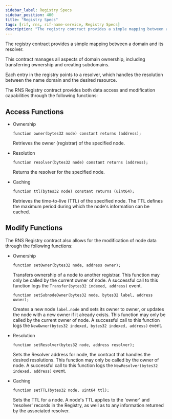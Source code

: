 ```yaml
---
sidebar_label: Registry Specs
sidebar_position: 400
title: "Registry Specs"
tags: [rif, rns, rif-name-service, Registry Specs]
description: "The registry contract provides a simple mapping between a domain and its resolver. "
---
```


The registry contract provides a simple mapping between a domain and its resolver. 

This contract manages all aspects of domain ownership, including transferring ownership and creating subdomains.

Each entry in the registry points to a resolver, which handles the resolution between the name domain and the desired resource.

The RNS Registry contract provides both data access and modification capabilities through the following functions:


## Access Functions

- Ownership
  ```
  function owner(bytes32 node) constant returns (address);
  ```

  Retrieves the owner (registrar) of the specified node.

- Resolution
  ```
  function resolver(bytes32 node) constant returns (address);
  ```

  Returns the resolver for the specified node.

- Caching
  ```
  function ttl(bytes32 node) constant returns (uint64);
  ```
  Retrieves the time-to-live (TTL) of the specified node. The TTL defines the maximum period during which the node's information can be cached.

## Modify Functions
The RNS Registry contract also allows for the modification of node data through the following functions:

- Ownership
  ```
  function setOwner(bytes32 node, address owner);
  ```

  Transfers ownership of a node to another registrar. This function may only be called by the current owner of node. A successful call to this function logs the `Transfer(bytes32 indexed, address)` event.

  ```
  function setSubnodeOwner(bytes32 node, bytes32 label, address owner);
  ```

  Creates a new node `label.node` and sets its owner to owner, or updates the node with a new owner if it already exists. This function may only be called by the current owner of node. A successful call to this function logs the  `NewOwner(bytes32 indexed, bytes32 indexed, address)` event.

- Resolution
  ```
  function setResolver(bytes32 node, address resolver);
  ```

  Sets the Resolver address for node, the contract that handles the desired resolutions. This function may only be called by the owner of node. A successful call to this function logs the `NewResolver(bytes32 indexed, address)` event.

- Caching
  ```
  function setTTL(bytes32 node, uint64 ttl);
  ```
  Sets the TTL for a node. A node's TTL applies to the 'owner' and 'resolver' records in the Registry, as well as to any information returned by the associated resolver.

